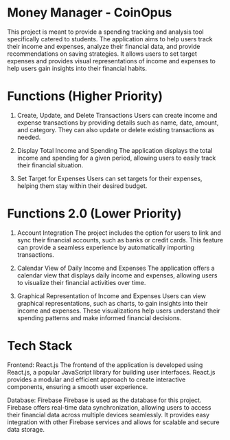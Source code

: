 # Money Manager - CoinOpus 
This project is meant to provide a spending tracking and analysis tool specifically catered to students. The application aims to help users track their income and expenses, analyze their financial data, and provide recommendations on saving strategies. It allows users to set target expenses and provides visual representations of income and expenses to help users gain insights into their financial habits.

# Functions (Higher Priority)
1. Create, Update, and Delete Transactions
Users can create income and expense transactions by providing details such as name, date, amount, and category. They can also update or delete existing transactions as needed.

2. Display Total Income and Spending
The application displays the total income and spending for a given period, allowing users to easily track their financial situation.

3. Set Target for Expenses
Users can set targets for their expenses, helping them stay within their desired budget.

# Functions 2.0 (Lower Priority)
1. Account Integration 
The project includes the option for users to link and sync their financial accounts, such as banks or credit cards. This feature can provide a seamless experience by automatically importing transactions.

2. Calendar View of Daily Income and Expenses
The application offers a calendar view that displays daily income and expenses, allowing users to visualize their financial activities over time.

3. Graphical Representation of Income and Expenses
Users can view graphical representations, such as charts, to gain insights into their income and expenses. These visualizations help users understand their spending patterns and make informed financial decisions.

# Tech Stack 

Frontend: React.js
The frontend of the application is developed using React.js, a popular JavaScript library for building user interfaces. React.js provides a modular and efficient approach to create interactive components, ensuring a smooth user experience.

Database: Firebase
Firebase is used as the database for this project. Firebase offers real-time data synchronization, allowing users to access their financial data across multiple devices seamlessly. It provides easy integration with other Firebase services and allows for scalable and secure data storage.

